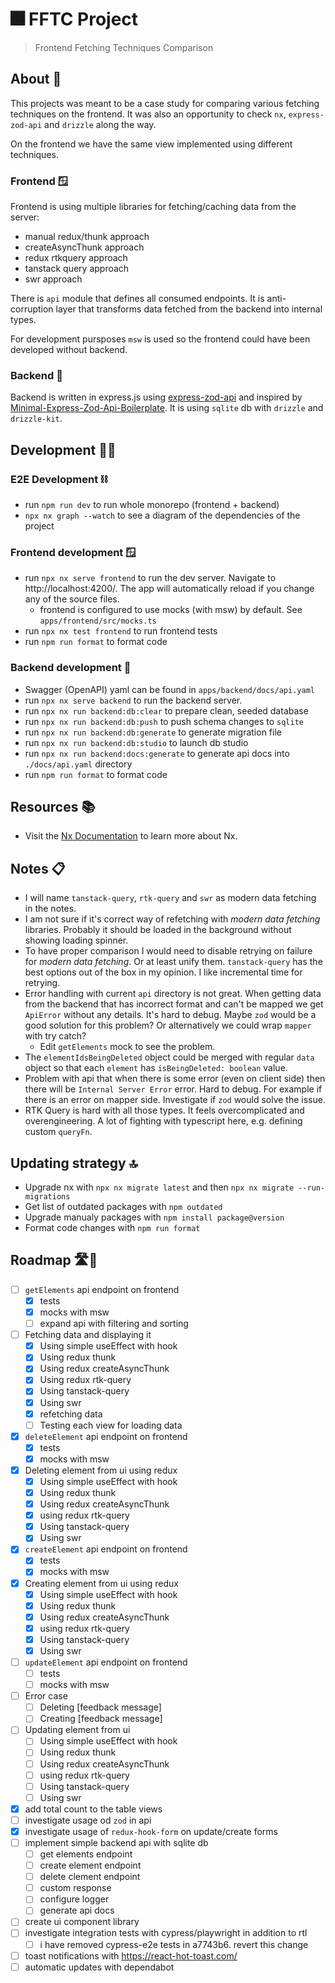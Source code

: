 # 🎆 FFTC Project 

> Frontend Fetching Techniques Comparison

## About 📝

This projects was meant to be a case study for comparing various fetching techniques on the frontend. It was also an opportunity to check `nx`, `express-zod-api` and `drizzle` along the way. 

On the frontend we have the same view implemented using different techniques. 

### Frontend 🪟

Frontend is using multiple libraries for fetching/caching data from the server:

- manual redux/thunk approach
- createAsyncThunk approach
- redux rtkquery approach
- tanstack query approach
- swr approach

There is `api` module that defines all consumed endpoints. It is anti-corruption layer that transforms data fetched from the backend into internal types.

For development pursposes `msw` is used so the frontend could have been developed without backend.

### Backend 🧱

Backend is written in express.js using [express-zod-api](https://github.com/RobinTail/express-zod-api) and inspired by [Minimal-Express-Zod-Api-Boilerplate](https://github.com/TheNaubit/Minimal-Express-Zod-Api-Boilerplate). It is using `sqlite` db with `drizzle` and `drizzle-kit`. 

## Development 👨‍💻

### E2E Development ⛓️

- run `npm run dev` to run whole monorepo (frontend + backend)
- `npx nx graph --watch` to see a diagram of the dependencies of the project

### Frontend development 🪟

- run `npx nx serve frontend` to run the dev server. Navigate to http://localhost:4200/. The app will automatically reload if you change any of the source files.
  - frontend is configured to use mocks (with msw) by default. See `apps/frontend/src/mocks.ts`
- run `npx nx test frontend` to run frontend tests
- run `npm run format` to format code

### Backend development 🧱

- Swagger (OpenAPI) yaml can be found in `apps/backend/docs/api.yaml` 
- run `npx nx serve backend` to run the backend server.
- run `npx nx run backend:db:clear` to prepare clean, seeded database
- run `npx nx run backend:db:push` to push schema changes to `sqlite`
- run `npx nx run backend:db:generate` to generate migration file
- run `npx nx run backend:db:studio` to launch db studio
- run `npx nx run backend:docs:generate` to generate api docs into `./docs/api.yaml` directory
- run `npm run format` to format code

## Resources 📚️

- Visit the [Nx Documentation](https://nx.dev) to learn more about Nx.

## Notes 📋️

- I will name `tanstack-query`, `rtk-query` and `swr` as modern data fetching in the notes.
- I am not sure if it's correct way of refetching with _modern data fetching_ libraries. Probably it should be loaded in the background without showing loading spinner.
- To have proper comparison I would need to disable retrying on failure for _modern data fetching_. Or at least unify them. `tanstack-query` has the best options out of the box in my opinion. I like incremental time for retrying.
- Error handling with current `api` directory is not great. When getting data from the backend that has incorrect format and can't be mapped we get `ApiError` without any details. It's hard to debug. Maybe `zod` would be a good solution for this problem? Or alternatively we could wrap `mapper` with try catch?
  - Edit `getElements` mock to see the problem.
- The `elementIdsBeingDeleted` object could be merged with regular `data` object so that each `element` has `isBeingDeleted: boolean` value.
- Problem with api that when there is some error (even on client side) then there will be `Internal Server Error` error. Hard to debug. For example if there is an error on mapper side. Investigate if `zod` would solve the issue.
- RTK Query is hard with all those types. It feels overcomplicated and overengineering. A lot of fighting with typescript here, e.g. defining custom `queryFn`. 

## Updating strategy 🔝

- Upgrade nx with `npx nx migrate latest` and then `npx nx migrate --run-migrations`
- Get list of outdated packages with `npm outdated`
- Upgrade manualy packages with `npm install package@version`
- Format code changes with `npm run format`

## Roadmap 🛣️🎯

- [ ] `getElements` api endpoint on frontend
  - [x] tests
  - [x] mocks with msw
  - [ ] expand api with filtering and sorting
- [ ] Fetching data and displaying it
  - [x] Using simple useEffect with hook
  - [x] Using redux thunk
  - [x] Using redux createAsyncThunk
  - [x] Using redux rtk-query
  - [x] Using tanstack-query
  - [x] Using swr
  - [x] refetching data
  - [ ] Testing each view for loading data
- [x] `deleteElement` api endpoint on frontend
  - [x] tests
  - [x] mocks with msw
- [x] Deleting element from ui using redux
  - [x] Using simple useEffect with hook
  - [x] Using redux thunk
  - [x] Using redux createAsyncThunk
  - [x] using redux rtk-query
  - [x] Using tanstack-query
  - [x] Using swr
- [x] `createElement` api endpoint on frontend
  - [x] tests
  - [x] mocks with msw
- [x] Creating element from ui using redux
  - [x] Using simple useEffect with hook
  - [x] Using redux thunk
  - [x] Using redux createAsyncThunk
  - [x] using redux rtk-query
  - [x] Using tanstack-query
  - [x] Using swr
- [ ] `updateElement` api endpoint on frontend
  - [ ] tests
  - [ ] mocks with msw
- [ ] Error case
  - [ ] Deleting [feedback message]
  - [ ] Creating [feedback message]
- [ ] Updating element from ui
  - [ ] Using simple useEffect with hook
  - [ ] Using redux thunk
  - [ ] Using redux createAsyncThunk
  - [ ] using redux rtk-query
  - [ ] Using tanstack-query
  - [ ] Using swr
- [x] add total count to the table views
- [ ] investigate usage od `zod` in api
- [x] investigate usage of `redux-hook-form` on update/create forms
- [ ] implement simple backend api with sqlite db
  - [ ] get elements endpoint
  - [ ] create element endpoint 
  - [ ] delete clement endpoint
  - [ ] custom response
  - [ ] configure logger
  - [ ] generate api docs
- [ ] create ui component library
- [ ] investigate integration tests with cypress/playwright in addition to rtl
  - [ ] i have removed cypress-e2e tests in a7743b6. revert this change
- [ ] toast notifications with https://react-hot-toast.com/
- [ ] automatic updates with dependabot
